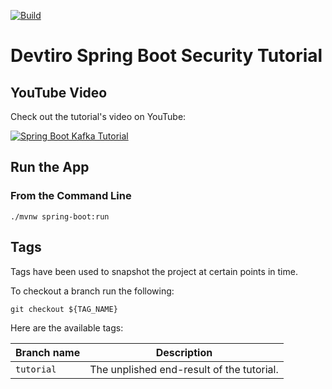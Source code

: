 [![Build](https://github.com/devtiro/spring-security-tutorial/actions/workflows/github-actions-build.yml/badge.svg)](https://github.com/devtiro/spring-security-tutorial/actions/workflows/github-actions-build.yml)

# Devtiro Spring Boot Security Tutorial

## YouTube Video
Check out the tutorial's video on YouTube:

[![Spring Boot Kafka Tutorial](https://img.youtube.com/vi/u94zpBiUKUg/0.jpg)](https://www.youtube.com/watch?v=u94zpBiUKUg)

## Run the App
### From the Command Line
```shell
./mvnw spring-boot:run
```
## Tags
Tags have been used to snapshot the project at certain points in time.

To checkout a branch run the following:
```shell
git checkout ${TAG_NAME}
```

Here are the available tags:

| Branch name   | Description                               |
| -----------   | -----------                               |
| `tutorial`    | The unplished end-result of the tutorial. |
